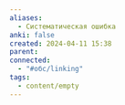 ```yaml
---
aliases:
  - Систематическая ошибка
anki: false
created: 2024-04-11 15:38
parent: 
connected:
  - "#обс/linking"
tags:
  - content/empty
---
```

